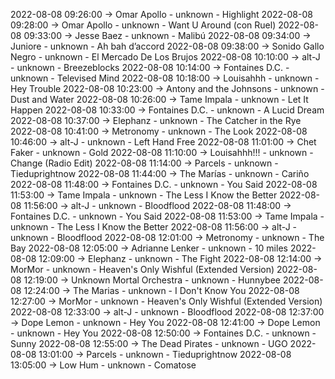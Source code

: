 2022-08-08 09:26:00 -> Omar Apollo - unknown - Highlight
2022-08-08 09:28:00 -> Omar Apollo - unknown - Want U Around (con Ruel)
2022-08-08 09:33:00 -> Jesse Baez - unknown - Malibú
2022-08-08 09:34:00 -> Juniore - unknown - Ah bah d’accord
2022-08-08 09:38:00 -> Sonido Gallo Negro - unknown - El Mercado De Los Brujos
2022-08-08 10:10:00 -> alt-J - unknown - Breezeblocks
2022-08-08 10:14:00 -> Fontaines D.C. - unknown - Televised Mind
2022-08-08 10:18:00 -> Louisahhh - unknown - Hey Trouble
2022-08-08 10:23:00 -> Antony and the Johnsons - unknown - Dust and Water
2022-08-08 10:26:00 -> Tame Impala - unknown - Let It Happen
2022-08-08 10:33:00 -> Fontaines D.C. - unknown - A Lucid Dream
2022-08-08 10:37:00 -> Elephanz - unknown - The Catcher in the Rye
2022-08-08 10:41:00 -> Metronomy - unknown - The Look
2022-08-08 10:46:00 -> alt-J - unknown - Left Hand Free
2022-08-08 11:01:00 -> Chet Faker - unknown - Gold
2022-08-08 11:10:00 -> Louisahhh!!! - unknown - Change (Radio Edit)
2022-08-08 11:14:00 -> Parcels - unknown - Tieduprightnow
2022-08-08 11:44:00 -> The Marías - unknown - Cariño
2022-08-08 11:48:00 -> Fontaines D.C. - unknown - You Said
2022-08-08 11:53:00 -> Tame Impala - unknown - The Less I Know the Better
2022-08-08 11:56:00 -> alt-J - unknown - Bloodflood
2022-08-08 11:48:00 -> Fontaines D.C. - unknown - You Said
2022-08-08 11:53:00 -> Tame Impala - unknown - The Less I Know the Better
2022-08-08 11:56:00 -> alt-J - unknown - Bloodflood
2022-08-08 12:01:00 -> Metronomy - unknown - The Bay
2022-08-08 12:05:00 -> Adrianne Lenker - unknown - 10 miles
2022-08-08 12:09:00 -> Elephanz - unknown - The Fight
2022-08-08 12:14:00 -> MorMor - unknown - Heaven's Only Wishful (Extended Version)
2022-08-08 12:19:00 -> Unknown Mortal Orchestra - unknown - Hunnybee
2022-08-08 12:24:00 -> The Marias - unknown - I Don't Know You
2022-08-08 12:27:00 -> MorMor - unknown - Heaven's Only Wishful (Extended Version)
2022-08-08 12:33:00 -> alt-J - unknown - Bloodflood
2022-08-08 12:37:00 -> Dope Lemon - unknown - Hey You
2022-08-08 12:41:00 -> Dope Lemon - unknown - Hey You
2022-08-08 12:50:00 -> Fontaines D.C. - unknown - Sunny
2022-08-08 12:55:00 -> The Dead Pirates - unknown - UGO
2022-08-08 13:01:00 -> Parcels - unknown - Tieduprightnow
2022-08-08 13:05:00 -> Low Hum - unknown - Comatose
